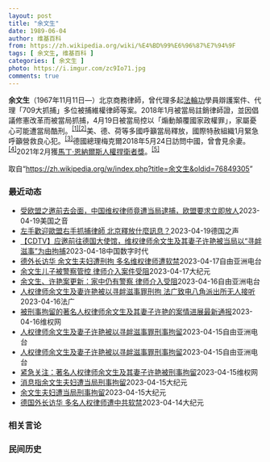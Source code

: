 ```yaml
---
layout: post
title: "余文生"
date: 1989-06-04
author: 维基百科
from: https://zh.wikipedia.org/wiki/%E4%BD%99%E6%96%87%E7%94%9F
tags: [ 余文生, 维基百科 ]
categories: [ 余文生 ]
photo: https://i.imgur.com/zc9Io71.jpg
comments: true
---
```

<div class="mw-parser-output">
<p><b>余文生</b>（1967年11月11日<span class="useeditintro" title="Template:BLP editintro">—</span>）北京商務律師，曾代理多起<a href="/wiki/%E6%B3%95%E8%BC%AA%E5%8A%9F" class="mw-redirect" title="法輪功">法輪功</a>學員辯護案件、代理「709大抓捕」多位被捕維權律師等案。2018年1月被當局註銷律師證，並因倡議修憲改革而被當局抓捕，4月19日被當局控以「煽動顛覆國家政權罪」，家屬憂心可能遭當局酷刑。<sup id="cite_ref-EPO0420_1-0" class="reference"><a href="#cite_note-EPO0420-1">[1]</a></sup><sup id="cite_ref-bbc17_2-0" class="reference"><a href="#cite_note-bbc17-2">[2]</a></sup>美、德、荷等多國呼籲當局釋放，國際特赦組織1月緊急呼籲營救良心犯。<sup id="cite_ref-amnesty_3-0" class="reference"><a href="#cite_note-amnesty-3">[3]</a></sup>德國總理梅克爾2018年5月24日訪問中國，曾會見余妻。<sup id="cite_ref-4" class="reference"><a href="#cite_note-4">[4]</a></sup>2021年2月獲<a href="/wiki/%E9%A9%AC%E4%B8%81%C2%B7%E6%81%A9%E7%BA%B3%E5%B0%94%E6%96%AF%E4%BA%BA%E6%9D%83%E6%8D%8D%E5%8D%AB%E8%80%85%E5%A5%96" title="马丁·恩纳尔斯人权捍卫者奖">馬丁·恩納爾斯人權捍衛者獎</a>。<sup id="cite_ref-5" class="reference"><a href="#cite_note-5">[5]</a></sup>
</p>
</div><!--esi <esi:include src="/esitest-fa8a495983347898/content" /> --><noscript><img src="//zh.wikipedia.org/wiki/Special:CentralAutoLogin/start?type=1x1" alt="" title="" width="1" height="1" style="border: none; position: absolute;"></noscript>
<div class="printfooter" data-nosnippet="">取自“<a dir="ltr" href="https://zh.wikipedia.org/w/index.php?title=余文生&amp;oldid=76849305">https://zh.wikipedia.org/w/index.php?title=余文生&amp;oldid=76849305</a>”</div><div id="recent-news"><h3>最近动态</h3><ul><li><a href="https://nodebe4.github.io/waimei/2023-04-19/%E5%8F%97%E6%AC%A7%E7%9B%9F%E4%B9%8B%E9%82%80%E5%89%8D%E5%8E%BB%E4%BC%9A%E9%9D%A2-%E4%B8%AD%E5%9B%BD%E7%BB%B4%E6%9D%83%E5%BE%8B%E5%B8%88%E7%AB%9F%E9%81%AD%E5%BD%93%E5%B1%80%E9%80%AE%E6%8D%95-%E6%AC%A7%E7%9B%9F%E8%A6%81%E6%B1%82%E7%AB%8B%E5%8D%B3%E6%94%BE%E4%BA%BA" title="受欧盟之邀前去会面，中国维权律师竟遭当局逮捕，欧盟要求立即放人—— Wed, 19 Apr 2023 13:48:20 GMT 资料照：中国著名维权律师余文生和妻子许艳 （照片来自维权网） 欧洲...">受欧盟之邀前去会面，中国维权律师竟遭当局逮捕，欧盟要求立即放人</a><time>2023-04-19</time><a class="tag">美国之音</a></li>
<li><a href="https://nodebe4.github.io/waimei/2023-04-19/%E5%B7%A6%E6%89%8B%E6%AD%A1%E8%BF%8E%E6%AD%90%E7%9B%9F%E5%8F%B3%E6%89%8B%E6%8A%93%E6%8D%95%E5%BE%8B%E5%B8%AB-%E5%8C%97%E4%BA%AC%E9%87%8B%E6%94%BE%E4%BB%80%E9%BA%BC%E8%A8%8A%E6%81%AF" title="左手歡迎歐盟右手抓捕律師 北京釋放什麼訊息？—— William Yang2023-04-19T06:06:14.235Z 知名維權律師余文生與其妻子許艷在上週五（4月13日）原訂要去歐盟駐華代...">左手歡迎歐盟右手抓捕律師 北京釋放什麼訊息？</a><time>2023-04-19</time><a class="tag">德国之声</a></li>
<li><a href="https://nodebe4.github.io/waimei/2023-04-18/CDTV-%E5%BA%94%E9%82%80%E5%89%8D%E5%BE%80%E5%BE%B7%E5%9B%BD%E5%A4%A7%E4%BD%BF%E9%A6%86-%E7%BB%B4%E6%9D%83%E5%BE%8B%E5%B8%88%E4%BD%99%E6%96%87%E7%94%9F%E5%8F%8A%E5%85%B6%E5%A6%BB%E5%AD%90%E8%AE%B8%E8%89%B3%E8%A2%AB%E5%BD%93%E5%B1%80%E4%BB%A5-%E5%AF%BB%E8%A1%85%E6%BB%8B%E4%BA%8B-%E4%B8%BA%E7%94%B1%E6%8B%98%E6%8D%95" title="【CDTV】应邀前往德国大使馆，维权律师余文生及其妻子许艳被当局以“寻衅滋事”为由拘捕—— CDT 档案卡 标题：【CDTV】应邀前往德国大使馆，维权律师余文生及其妻子许艳被当局以“寻衅滋事”为...">【CDTV】应邀前往德国大使馆，维权律师余文生及其妻子许艳被当局以“寻衅滋事”为由拘捕</a><time>2023-04-18</time><a class="tag">中国数字时代</a></li>
<li><a href="https://nodebe4.github.io/waimei/2023-04-17/%E5%BE%B7%E5%A4%96%E9%95%BF%E8%AE%BF%E5%8D%8E-%E4%BD%99%E6%96%87%E7%94%9F%E5%A4%AB%E5%A6%87%E9%81%AD%E5%88%91%E6%8B%98-%E5%A4%9A%E5%90%8D%E7%BB%B4%E6%9D%83%E5%BE%8B%E5%B8%88%E9%81%AD%E8%BD%AF%E7%A6%81" title="德外长访华 余文生夫妇遭刑拘 多名维权律师遭软禁—— 中国人权律师余文生及其妻子许艳 许艳推特 中国人权律师余文生和妻子许艳上周在北京搭乘地铁期间被国保传唤后，一直下落不明。据了解，两人涉嫌寻衅...">德外长访华 余文生夫妇遭刑拘 多名维权律师遭软禁</a><time>2023-04-17</time><a class="tag">自由亚洲电台</a></li>
<li><a href="https://nodebe4.github.io/waimei/2023-04-17/%E4%BD%99%E6%96%87%E7%94%9F%E5%84%BF%E5%AD%90%E8%A2%AB%E8%AD%A6%E5%AF%9F%E7%AE%A1%E6%8E%A7-%E5%BE%8B%E5%B8%88%E4%BB%8B%E5%85%A5%E6%A1%88%E4%BB%B6%E5%8F%97%E9%98%BB" title="余文生儿子被警察管控 律师介入案件受阻—— 【大纪元2023年04月17日讯】（大纪元记者洪宁报导）中国知名人权律师余文生和妻子许艳4月13日被当局刑事拘留，他们读高中的儿子在家里被警察管控，有...">余文生儿子被警察管控 律师介入案件受阻</a><time>2023-04-17</time><a class="tag">大纪元</a></li>
<li><a href="https://nodebe4.github.io/waimei/2023-04-16/%E4%BD%99%E6%96%87%E7%94%9F-%E8%AE%B8%E8%89%B3%E6%A1%88%E6%9B%B4%E6%96%B0-%E5%AE%B6%E4%B8%AD%E4%BB%8D%E6%9C%89%E8%AD%A6%E5%AF%9F-%E5%BE%8B%E5%B8%88%E4%BB%8B%E5%85%A5%E5%8F%97%E9%98%BB" title="余文生、许艳案更新：家中仍有警察 律师介入受阻—— 人权律师余文生及妻子许艳 网络截图/维权网 北京知名人权律师余文生及妻子许艳被当局以“寻衅滋事”的罪名刑事拘留后，有律师准备介入该案但受阻。据...">余文生、许艳案更新：家中仍有警察 律师介入受阻</a><time>2023-04-16</time><a class="tag">自由亚洲电台</a></li>
<li><a href="https://nodebe4.github.io/waimei/2023-04-16/%E4%BA%BA%E6%9D%83%E5%BE%8B%E5%B8%88%E4%BD%99%E6%96%87%E7%94%9F%E5%8F%8A%E5%A6%BB%E8%AE%B8%E8%89%B3%E8%A2%AB%E4%BB%A5%E5%AF%BB%E8%A1%85%E6%BB%8B%E4%BA%8B%E7%BD%AA%E5%88%91%E6%8B%98-%E6%B3%95%E5%B9%BF%E8%87%B4%E7%94%B5%E5%85%AB%E8%A7%92%E6%B4%BE%E5%87%BA%E6%89%80%E6%97%A0%E4%BA%BA%E6%8E%A5%E5%90%AC" title="人权律师余文生及妻许艳被以寻衅滋事罪刑拘 法广致电八角派出所无人接听—— 16/04/2023 - 17:19 中国人权律师余文生及妻子许艳被以寻衅滋事罪刑事拘留。据报余文生被北京八角派出所口头...">人权律师余文生及妻许艳被以寻衅滋事罪刑拘 法广致电八角派出所无人接听</a><time>2023-04-16</time><a class="tag">法广</a></li>
<li><a href="https://nodebe4.github.io/waimei/2023-04-16/%E8%A2%AB%E5%88%91%E4%BA%8B%E6%8B%98%E7%95%99%E7%9A%84%E8%91%97%E5%90%8D%E4%BA%BA%E6%9D%83%E5%BE%8B%E5%B8%88%E4%BD%99%E6%96%87%E7%94%9F%E5%8F%8A%E5%85%B6%E5%A6%BB%E5%AD%90%E8%AE%B8%E8%89%B3%E7%9A%84%E6%A1%88%E6%83%85%E8%BF%9B%E5%B1%95%E6%9C%80%E6%96%B0%E9%80%9A%E6%8A%A5" title="被刑事拘留的著名人权律师余文生及其妻子许艳的案情进展最新通报—— （维权网信息中心报道）2023年4月16日，本网获悉：2023年4月14日，著名人权律师余文生及其妻子许艳被刑事拘留，罪名是“寻...">被刑事拘留的著名人权律师余文生及其妻子许艳的案情进展最新通报</a><time>2023-04-16</time><a class="tag">维权网</a></li>
<li><a href="https://nodebe4.github.io/waimei/2023-04-15/%E4%BA%BA%E6%9D%83%E5%BE%8B%E5%B8%88%E4%BD%99%E6%96%87%E7%94%9F%E5%8F%8A%E5%A6%BB%E5%AD%90%E8%AE%B8%E8%89%B3%E8%A2%AB%E4%BB%A5%E5%AF%BB%E8%A1%85%E6%BB%8B%E4%BA%8B%E7%BD%AA%E5%88%91%E4%BA%8B%E6%8B%98%E7%95%99" title="人权律师余文生及妻子许艳被以寻衅滋事罪刑事拘留—— 中国人权律师余文生及其妻子许艳 网络截图/维权网 中国人权律师余文生及其妻子许艳已被刑事拘留，罪名是“寻衅滋事”。 据海外维权网15日获悉，当...">人权律师余文生及妻子许艳被以寻衅滋事罪刑事拘留</a><time>2023-04-15</time><a class="tag">自由亚洲电台</a></li>
<li><a href="https://nodebe4.github.io/waimei/2023-04-15/%E4%BA%BA%E6%9D%83%E5%BE%8B%E5%B8%88%E4%BD%99%E6%96%87%E7%94%9F%E5%8F%8A%E5%A6%BB%E5%AD%90%E8%AE%B8%E8%89%B3%E8%A2%AB%E4%BB%A5%E5%AF%BB%E8%A1%85%E6%BB%8B%E4%BA%8B%E7%BD%AA%E5%88%91%E4%BA%8B%E6%8B%98%E7%95%99" title="人权律师余文生及妻子许艳被以寻衅滋事罪刑事拘留—— 中国人权律师余文生及其妻子许艳 网络截图/维权网 中国人权律师余文生及其妻子许艳已被刑事拘留，罪名是“寻衅滋事”。 据海外维权网15日获悉，当...">人权律师余文生及妻子许艳被以寻衅滋事罪刑事拘留</a><time>2023-04-15</time><a class="tag">自由亚洲电台</a></li>
<li><a href="https://nodebe4.github.io/waimei/2023-04-15/%E7%B4%A7%E6%80%A5%E5%85%B3%E6%B3%A8-%E8%91%97%E5%90%8D%E4%BA%BA%E6%9D%83%E5%BE%8B%E5%B8%88%E4%BD%99%E6%96%87%E7%94%9F%E5%8F%8A%E5%85%B6%E5%A6%BB%E5%AD%90%E8%AE%B8%E8%89%B3%E8%A2%AB%E5%88%91%E4%BA%8B%E6%8B%98%E7%95%99" title="紧急关注：著名人权律师余文生及其妻子许艳被刑事拘留—— （维权网信息中心报道）2023年4月15日，本网获悉：著名人权律师余文生及其妻子许艳被刑事拘留，罪名是“寻衅滋事”。 今天，有朋友接到余文...">紧急关注：著名人权律师余文生及其妻子许艳被刑事拘留</a><time>2023-04-15</time><a class="tag">维权网</a></li>
<li><a href="https://nodebe4.github.io/waimei/2023-04-15/%E6%B6%88%E6%81%AF%E6%8C%87%E4%BD%99%E6%96%87%E7%94%9F%E5%A4%AB%E5%A6%87%E9%81%AD%E5%BD%93%E5%B1%80%E5%88%91%E4%BA%8B%E6%8B%98%E7%95%99" title="消息指余文生夫妇遭当局刑事拘留—— 【大纪元2023年04月15日讯】德国外长13日至15日访华，北京当局限制多名人权律师人身自由。余文生律师夫妇4月13日在前往欧盟驻华代表团的途中被警察带走。...">消息指余文生夫妇遭当局刑事拘留</a><time>2023-04-15</time><a class="tag">大纪元</a></li>
<li><a href="https://nodebe4.github.io/waimei/2023-04-15/%E4%BD%99%E6%96%87%E7%94%9F%E5%A4%AB%E5%A6%87%E9%81%AD%E5%BD%93%E5%B1%80%E5%88%91%E4%BA%8B%E6%8B%98%E7%95%99" title="余文生夫妇遭当局刑事拘留—— 【大纪元2023年04月15日讯】德国外长13日至15日访华，北京当局限制多名人权律师人身自由。余文生律师夫妇4月13日在前往欧盟驻华代表团的途中被警察带走。他的儿...">余文生夫妇遭当局刑事拘留</a><time>2023-04-15</time><a class="tag">大纪元</a></li>
<li><a href="https://nodebe4.github.io/waimei/2023-04-14/%E5%BE%B7%E5%9B%BD%E5%A4%96%E9%95%BF%E8%AE%BF%E5%8D%8E-%E5%A4%9A%E5%90%8D%E4%BA%BA%E6%9D%83%E5%BE%8B%E5%B8%88%E9%81%AD%E4%B8%AD%E5%85%B1%E8%BD%AF%E7%A6%81" title="德国外长访华 多名人权律师遭中共软禁—— 【大纪元2023年04月14日讯】（大纪元记者洪宁采访报导）德国外长13日开始访华，北京当局限制多名人权律师人身自由。余文生律师夫妇4月13日在前往欧盟...">德国外长访华 多名人权律师遭中共软禁</a><time>2023-04-14</time><a class="tag">大纪元</a></li>
</ul></div><div id="open-opinion"><h3>相关言论</h3><ul></ul></div><div id="mjls-record"><h3>民间历史</h3><ul></ul></div>